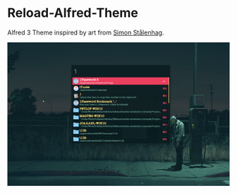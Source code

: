 # Reload-Alfred-Theme
Alfred 3 Theme inspired by art from [Simon Stålenhag](http://www.simonstalenhag.se/).

![Screenshot of theme in action](screenshot.png)
